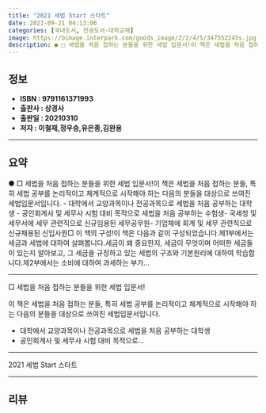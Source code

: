 ```yaml
---
title: "2021 세법 Start 스타트"
date: 2021-09-21 04:13:06
categories: [국내도서, 전공도서-대학교재]
image: https://bimage.interpark.com/goods_image/2/2/4/5/347552245s.jpg
description: ● □ 세법을 처음 접하는 분들을 위한 세법 입문서!이 책은 세법을 처음 접하는 분들, 특히 세법 공부를 논리적이고 체계적으로 시작해야 하는 다음의 분들을 대상으로 쓰여진 세법입문서입니다. - 대학에서 교양과목이나 전공과목으로 세법을 처음 공부하는 대학생 - 공인회계사 및 세무사 시험
---
```


## **정보**

- **ISBN : 9791161371993**
- **출판사 : 상경사**
- **출판일 : 20210310**
- **저자 : 이철재,정우승,유은종,김완용**

------



## **요약**

●  □ 세법을 처음 접하는 분들을 위한 세법 입문서!이 책은 세법을 처음 접하는 분들, 특히 세법 공부를 논리적이고 체계적으로 시작해야 하는 다음의 분들을 대상으로 쓰여진 세법입문서입니다. - 대학에서 교양과목이나 전공과목으로 세법을 처음 공부하는 대학생 - 공인회계사 및 세무사 시험 대비 목적으로 세법을 처음 공부하는 수험생- 국세청 및 세무서에 세무 관련직으로 신규임용된 세무공무원- 기업체에 회계 및 세무 관련직으로 신규채용된 신입사원□ 이 책의 구성!이 책은 다음과 같이 구성되었습니다.제1부에서는 세금과 세법에 대하여 살펴봅니다.세금이 왜 중요한지, 세금이 무엇이며 어떠한 세금들이 있는지 알아보고, 그 세금을 규정하고 있는 세법의 구조와 기본원리에 대하여 학습합니다.제2부에서는 소비에 대하여 과세하는 부가...

------

□ 세법을 처음 접하는 분들을 위한 세법 입문서!
 
이 책은 세법을 처음 접하는 분들, 특히 세법 공부를 논리적이고 체계적으로 시작해야 하는 다음의 분들을 대상으로 쓰여진 세법입문서입니다. 
 
- 대학에서 교양과목이나 전공과목으로 세법을 처음 공부하는 대학생 
- 공인회계사 및 세무사 시험 대비 목적으로... 

------


2021 세법 Start 스타트 

------


## **리뷰** 

